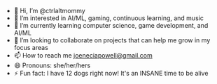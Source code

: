 - 👋 Hi, I’m @ctrlaltmommy
- 👀 I’m interested in AI/ML, gaming, continuous learning, and music
- 🌱 I’m currently learning computer science, game development, and AI/ML 
- 💞️ I’m looking to collaborate on projects that can help me grow in my focus areas
- 📫 How to reach me joeneciapowell@gmail.com
- 😄 Pronouns: she/her/hers
- ⚡ Fun fact: I have 12 dogs right now! It's an INSANE time to be alive

<!---
necipowell/necipowell is a ✨ special ✨ repository because its `README.md` (this file) appears on your GitHub profile.
You can click the Preview link to take a look at your changes.
--->
